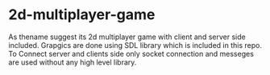 # 2d-multiplayer-game
As thename suggest its 2d multiplayer game with client and server side included. 
Grapgics are done using SDL library which is included in this repo.
To Connect server and clients side only socket connection and messeges are used without any high level library.
